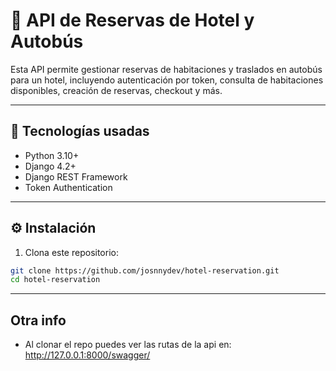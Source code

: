 # 🏨 API de Reservas de Hotel y Autobús

Esta API permite gestionar reservas de habitaciones y traslados en autobús para un hotel, incluyendo autenticación por token, consulta de habitaciones disponibles, creación de reservas, checkout y más.

---

## 🚀 Tecnologías usadas

- Python 3.10+
- Django 4.2+
- Django REST Framework
- Token Authentication



---

## ⚙️ Instalación


1. Clona este repositorio:


```bash
git clone https://github.com/josnnydev/hotel-reservation.git
cd hotel-reservation

```
---
## Otra info
- Al clonar el repo puedes ver las rutas de la api en: 
http://127.0.0.1:8000/swagger/


